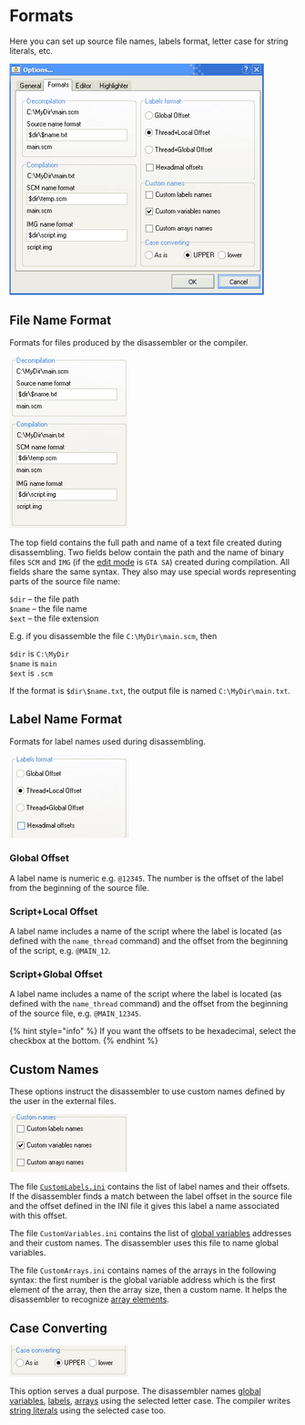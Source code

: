 # Formats

Here you can set up source file names, labels format, letter case for string literals, etc.

![](../../.gitbook/assets/formats_page.png)

## File Name Format

Formats for files produced by the disassembler or the compiler.

![](../../.gitbook/assets/form_form.png)

The top field contains the full path and name of a text file created during disassembling. Two fields below contain the path and the name of binary files `SCM` and `IMG` \(if the [edit mode](../../edit-modes/) is `GTA SA`\) created during compilation. All fields share the same syntax. They also may use special words representing parts of the source file name:

`$dir` – the file path   
`$name` – the file name   
`$ext` – the file extension

E.g. if you disassemble the file `C:\MyDir\main.scm`, then

`$dir` is `C:\MyDir`   
`$name` is `main`   
`$ext` is `.scm` 

If the format is `$dir\$name.txt`, the output file is named `C:\MyDir\main.txt`.

## Label Name Format

Formats for label names used during disassembling.

![](../../.gitbook/assets/form_label.png)

### Global Offset

A label name is numeric e.g. `@12345`. The number is the offset of the label from the beginning of the source file.

### Script+Local Offset

A label name includes a name of the script where the label is located \(as defined with the `name_thread` command\) and the offset from the beginning of the script, e.g. `@MAIN_12`.

### Script+Global Offset

A label name includes a name of the script where the label is located \(as defined with the `name_thread` command\) and the offset from the beginning of the source file, e.g. `@MAIN_12345`.

{% hint style="info" %}
If you want the offsets to be hexadecimal, select the checkbox at the bottom.
{% endhint %}

## Custom Names

These options instruct the disassembler to use custom names defined by the user in the external files.

![](../../.gitbook/assets/form_names.png)

The file [`CustomLabels.ini`](../../edit-modes/customlabels.ini.md) contains the list of label names and their offsets. If the disassembler finds a match between the label offset in the source file and the offset defined in the INI file it gives this label a name associated with this offset.

The file `CustomVariables.ini` contains the list of [global variables](../../coding/variables.md#global-variables) addresses and their custom names. The disassembler uses this file to name global variables.

The file `CustomArrays.ini` contains names of the arrays in the following syntax: the first number is the global variable address which is the first element of the array, then the array size, then a custom name. It helps the disassembler to recognize [array elements](../../coding/arrays.md#using-constant-indexes).

## Case Converting

![](../../.gitbook/assets/form_case.png)

This option serves a dual purpose. The disassembler names [global variables](../../coding/variables.md#global-variables), [labels](../../coding/data-types.md#labels), [arrays](../../coding/arrays.md) using the selected letter case. The compiler writes [string literals](../../coding/data-types.md#string-literals) using the selected case too.

